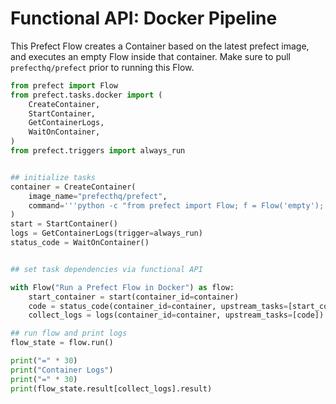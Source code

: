 # Functional API: Docker Pipeline 

This Prefect Flow creates a Container based on the latest prefect image, and
executes an empty Flow inside that container.  Make sure to pull `prefecthq/prefect` prior
to running this Flow.

```python
from prefect import Flow
from prefect.tasks.docker import (
    CreateContainer,
    StartContainer,
    GetContainerLogs,
    WaitOnContainer,
)
from prefect.triggers import always_run


## initialize tasks
container = CreateContainer(
    image_name="prefecthq/prefect",
    command='''python -c "from prefect import Flow; f = Flow('empty'); f.run()"''',
)
start = StartContainer()
logs = GetContainerLogs(trigger=always_run)
status_code = WaitOnContainer()


## set task dependencies via functional API

with Flow("Run a Prefect Flow in Docker") as flow:
    start_container = start(container_id=container)
    code = status_code(container_id=container, upstream_tasks=[start_container])
    collect_logs = logs(container_id=container, upstream_tasks=[code])

## run flow and print logs
flow_state = flow.run()

print("=" * 30)
print("Container Logs")
print("=" * 30)
print(flow_state.result[collect_logs].result)
```
